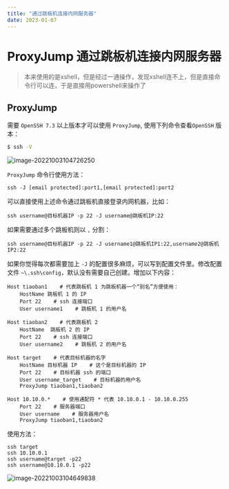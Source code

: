 ```yaml
---
title: "通过跳板机连接内网服务器"
date: 2023-01-07
---
```


# ProxyJump 通过跳板机连接内网服务器 

> 本来使用的是xshell，但是经过一通操作，发现xshell连不上，但是直接命令行可以连，于是直接用powershell来操作了

## ProxyJump

需要 `OpenSSH 7.3` 以上版本才可以使用 `ProxyJump`, 使用下列命令查看`OpenSSH` 版本：

```bash
$ ssh -V
```

![image-20221003104726250](https://xingqiu-tuchuang-1256524210.cos.ap-shanghai.myqcloud.com/1431/202210031047315.png)

`ProxyJump` 命令行使用方法：

```ssh
ssh -J [email protected]:port1,[email protected]:port2 
```

可以直接使用上述命令通过跳板机直接登录内网机器，比如：

```ssh
ssh username@目标机器IP -p 22 -J username@跳板机IP:22
```

如果需要通过多个跳板机则以 `,` 分割：

```ssh
ssh username@目标机器IP -p 22 -J username1@跳板机IP1:22,username2@跳板机IP2:22
```

如果你觉得每次都需要加上 `-J` 的配置很多麻烦，可以写到配置文件里。修改配置文件 `~\.ssh\config`，默认没有需要自己创建。增加以下内容：

```config
Host tiaoban1    # 代表跳板机 1 为跳板机器一个“别名”方便使用：
    HostName 跳板机 1 的 IP
    Port 22    # ssh 连接端口
    User username1    # 跳板机 1 的用户名

Host tiaoban2    # 代表跳板机 2
    HostName  跳板机 2 的 IP
    Port 22    # ssh 连接端口
    User username2    # 跳板机 2 的用户名

Host target    # 代表目标机器的名字
    HostName 目标机器 IP    # 这个是目标机器的 IP
    Port 22    # 目标机器 ssh 的端口
    User username_target    # 目标机器的用户名
    ProxyJump tiaoban1,tiaoban2

Host 10.10.0.*    # 使用通配符 * 代表 10.10.0.1 - 10.10.0.255
    Port 22    # 服务器端口
    User username    # 服务器用户名
    ProxyJump tiaoban1,tiaoban2
```

使用方法：

```ssh
ssh target
ssh 10.10.0.1
ssh username@target -p22
ssh username@10.10.0.1 -p22
```

![image-20221003104649838](https://xingqiu-tuchuang-1256524210.cos.ap-shanghai.myqcloud.com/1431/202210031046232.png)
